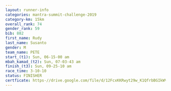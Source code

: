 ```yaml
---
layout: runner-info 
categories: mantra-summit-challenge-2019 
category-km: 15km 
overall_rank: 74
gender_rank: 59
bib: 882
first_name: Rudy
last_name: Susanto
gender: M
team_name: PETE
start_(t1): Sun, 06-15-00 am
mbah_kamad_(t2): Sun, 07-03-43 am
finish_(t3): Sun, 09-25-10 am
race_time: 3-10-10
status: FINISHER
certficate: https-//drive.google.com/file/d/12FcxKKRwyt29w_K1QfrbBGIkWVP9mxlE/view?usp=sharing
---
```

